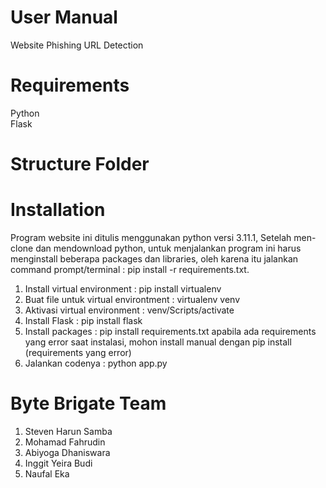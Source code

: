  # User Manual
Website Phishing URL Detection

# Requirements
Python <br>
Flask

# Structure Folder

# Installation
Program website ini ditulis menggunakan python versi 3.11.1, Setelah men-clone dan mendownload python, 
untuk menjalankan program ini harus menginstall beberapa packages dan libraries, 
oleh karena itu jalankan command prompt/terminal : pip install -r requirements.txt.

1. Install virtual environment : pip install virtualenv
2. Buat file untuk virtual environtment : virtualenv venv
3. Aktivasi virtual environment : venv/Scripts/activate
4. Install Flask : pip install flask
5. Install packages : pip install requirements.txt apabila ada requirements yang error saat instalasi, mohon install manual dengan pip install (requirements yang error)
6. Jalankan codenya : python app.py


# Byte Brigate Team
1. Steven Harun Samba
2. Mohamad Fahrudin
3. Abiyoga Dhaniswara
4. Inggit Yeira Budi
5. Naufal Eka
